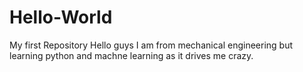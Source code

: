 # Hello-World
My first Repository 
Hello guys I am from mechanical engineering but learning python and machne learning as it drives me crazy.

